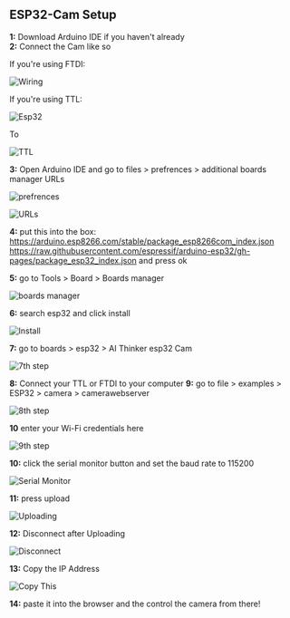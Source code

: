 
## ESP32-Cam Setup
**1:** Download Arduino IDE if you haven't already                  
**2:** Connect the Cam like so

If you're using FTDI:

![Wiring](./Img//Screenshot%202024-07-23%20191252.png)

If you're using TTL:

![Esp32](./Img//Screenshot%202024-07-23%20190541.png)

To

![TTL](./Img//Screenshot%202024-07-23%20190558.png)

**3:** Open Arduino IDE and go to files > prefrences > additional boards manager URLs

![prefrences](./Img//Screenshot%202024-07-23%20192352.png)

![URLs](./Img//Screenshot%202024-07-23%20192654.png)

**4:** put this into the box:
https://arduino.esp8266.com/stable/package_esp8266com_index.json
https://raw.githubusercontent.com/espressif/arduino-esp32/gh-pages/package_esp32_index.json
and press ok

**5:** go to Tools > Board > Boards manager

![boards manager](./Img//Screenshot%202024-07-23%20193100.png)

**6:** search esp32 and click install

![Install](./Img//Screenshot%202024-07-23%20193612.png)

**7:** go to boards > esp32 > AI Thinker esp32 Cam

![7th step](./Img//Screenshot%202024-07-23%20194040.png)

**8:** Connect your TTL or FTDI to your computer
**9:** go to file > examples > ESP32 > camera > camerawebserver

![8th step](./Img//Screenshot%202024-07-23%20194911.png)

**10** enter your Wi-Fi credentials here

![9th step](./Img//Screenshot%202024-07-23%20195329.png)

**10:** click the serial monitor button and set the baud rate to 115200

![Serial Monitor](./Img//Screenshot%202024-07-23%20203724.png)

**11:** press upload

![Uploading](./Img//Screenshot%202024-07-23%20203922.png)

**12:** Disconnect after Uploading

![Disconnect](./Img//Screenshot%202024-07-23%20191211.png)

**13:** Copy the IP Address

![Copy This](./Img//Screenshot%202024-07-23%20204555.png)

**14:** paste it into the browser and the control the camera from there!
